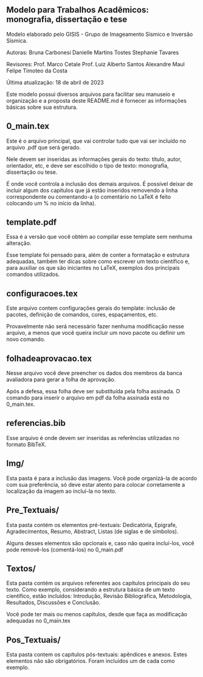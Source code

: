 Modelo para Trabalhos Acadêmicos: monografia, dissertação e tese
-----------------------------------------------------------------

Modelo elaborado pelo GISIS - Grupo de Imageamento Sísmico e Inversão Sísmica.

Autoras:
Bruna Carbonesi
Danielle Martins Tostes
Stephanie Tavares

Revisores:
Prof. Marco Cetale
Prof. Luiz Alberto Santos
Alexandre Maul
Felipe Timoteo da Costa

Última atualização: 18 de abril de 2023

Este modelo possui diversos arquivos para facilitar seu manuseio e organização e a proposta deste README.md é fornecer as informações básicas sobre sua estrutura.

0_main.tex
-----------------------------------------------------------------
Este é o arquivo principal, que vai controlar tudo que vai ser incluído no arquivo .pdf que será gerado.

Nele devem ser inseridas as informações gerais do texto: título, autor, orientador, etc, e deve ser escolhido o tipo de texto: monografia, dissertação ou tese.

É onde você controla a inclusão dos demais arquivos. É possível deixar de incluir algum dos capítulos que já estão inseridos removendo a linha correspondente ou comentando-a (o comentário no LaTeX é feito colocando um % no início da linha).

template.pdf
-----------------------------------------------------------------
Essa é a versão que você obtém ao compilar esse template sem nenhuma alteração. 

Esse template foi pensado para, além de conter a formatação e estrutura adequadas, também ter dicas sobre como escrever um texto científico e, para auxiliar os que são iniciantes no LaTeX, exemplos dos principais comandos utilizados.

configuracoes.tex
-----------------------------------------------------------------
Este arquivo contem configurações gerais do template: inclusão de pacotes, definição de comandos, cores, espaçamentos, etc.

Provavelmente não será necessário fazer nenhuma modificação nesse arquivo, a menos que você queira incluir um novo pacote ou definir um novo comando.

folhadeaprovacao.tex
-----------------------------------------------------------------
Nesse arquivo você deve preencher os dados dos membros da banca avaliadora para gerar a folha de aprovação.

Após a defesa, essa folha deve ser substituída pela folha assinada. O comando para inserir o arquivo em pdf da folha assinada está no 0_main.tex.

referencias.bib
-----------------------------------------------------------------
Esse arquivo é onde devem ser inseridas as referências utilizadas no formato BibTeX.

Img/
-----------------------------------------------------------------
Esta pasta é para a inclusão das imagens. Você pode organizá-la de acordo com sua preferência, só deve estar atento para colocar corretamente a localização da imagem ao incluí-la no texto. 

Pre_Textuais/
-----------------------------------------------------------------
Esta pasta contém os elementos pré-textuais: Dedicatória, Epígrafe, Agradecimentos, Resumo, Abstract, Listas (de siglas e de símbolos).

Alguns desses elementos são opcionais e, caso não queira incluí-los, você pode removê-los (comentá-los) no 0_main.pdf

Textos/
-----------------------------------------------------------------
Esta pasta contém os arquivos referentes aos capítulos principais do seu texto. Como exemplo, considerando a estrutura básica de um texto científico, estão incluídos: Introdução, Revisão Bibliográfica, Metodologia, Resultados, Discussões e Conclusão.

Você pode ter mais ou menos capítulos, desde que faça as modificação adequadas no 0_main.tex

Pos_Textuais/
-----------------------------------------------------------------
Esta pasta contem os capítulos pós-textuais: apêndices e anexos. Estes elementos não são obrigatórios. Foram incluídos um de cada como exemplo.



